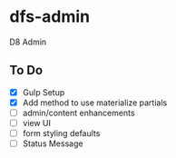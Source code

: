 # dfs-admin
D8 Admin 

## To Do
- [x] Gulp Setup
- [x] Add method to use materialize partials
- [ ] admin/content enhancements 
- [ ] view UI
- [ ] form styling defaults
- [ ] Status Message
